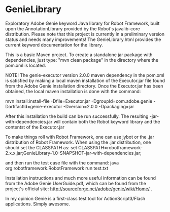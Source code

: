 GenieLibrary
============

Exploratory Adobe Genie keyword Java library for Robot Framework, built upon the AnnotationLibrary provided by the Robot's javalib-core distribution. Please note that this project is currently in a preliminary version status and needs many improvements! The GenieLibrary.html provides the current keyword documentation for the library.

This is a basic Maven project. To create a standalone jar package with dependencies, just type: "mvn clean package" in the directory where the pom.xml is located.

NOTE! The genie-executor version 2.0.0 maven dependency in the pom.xml is satisfied by making a local maven installation of the Executor.jar file found from the Adobe Genie installation directory. Once the Executor.jar has been obtained, the local maven installation is done with the command:

mvn install:install-file -Dfile=Executor.jar -DgroupId=com.adobe.genie -DartifactId=genie-executor -Dversion=2.0.0 -Dpackaging=jar

After this installation the build can be run successfully. The resulting -jar-with-dependencies.jar will contain both the Robot keyword library and the contentst of the Executor.jar

To make things roll with Robot Framework, one can use jybot or the .jar distribution of Robot Framework. When using the .jar distribution, one should set the CLASSPATH as:
set CLASSPATH=robotframework-2.x.x.jar;GenieLibrary-1.0-SNAPSHOT-jar-with-dependencies.jar;

and then run the test case file with the command:
java org.robotframework.RobotFramework run test.txt

Installation instructions and much more useful information can be found from the Adobe Genie UserGuide.pdf, which can be found from the project's official site: http://sourceforge.net/adobe/genie/wiki/Home/ .

In my opinion Genie is a first-class test tool for ActionScript3/Flash applications. Simply awesome.


